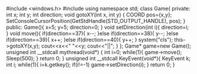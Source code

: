 #include <windows.h>
#include <iostream>
using namespace std;
class Game{
private:
	int x;
	int y;
	int direction;
	void gotoXY(int x, int y)
	{
		COORD pos={x,y};
		SetConsoleCursorPosition(GetStdHandle(STD_OUTPUT_HANDLE), pos);
	}
public:
	Game(){
		x=5;
		y=5;
		direction=0;
	}
	void setDirection(int i){
		direction=i;
	}
	void move(){
		if(direction==37){
			x--;
		}else if(direction==38){
			y--;
		}else if(direction==39){
			x++;
		}else if(direction==40){
			y++;
		}
		 system("cls");
		this->gotoXY(x,y);
		cout<<x<<" "<<y;
		cout<<"||";
	}
};
Game* game=new Game();
unsigned int __stdcall mythread(void*)
{
	int i=0;
	while(1){
		game->move();
		Sleep(500);
	}
	return 0;
}
unsigned int __stdcall KeyEvent(void*){
	KeyEvent k;
	int i;
	while(1){
		i=k.getkey();
		if(i!=-1) game->setDirection(i);
	}
	return 0;
}

